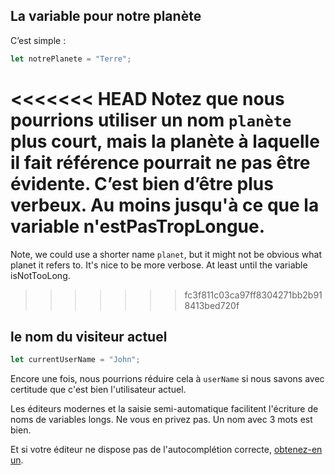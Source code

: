 ## La variable pour notre planète

C’est simple :

```js
let notrePlanete = "Terre";
```

<<<<<<< HEAD
Notez que nous pourrions utiliser un nom `planète` plus court, mais la planète à laquelle il fait référence pourrait ne pas être évidente. C’est bien d’être plus verbeux. Au moins jusqu'à ce que la variable n'estPasTropLongue.
=======
Note, we could use a shorter name `planet`, but it might not be obvious what planet it refers to. It's nice to be more verbose. At least until the variable isNotTooLong.
>>>>>>> fc3f811c03ca97ff8304271bb2b918413bed720f

## le nom du visiteur actuel

```js
let currentUserName = "John";
```

Encore une fois, nous pourrions réduire cela à `userName` si nous savons avec certitude que c'est bien l'utilisateur actuel.

Les éditeurs modernes et la saisie semi-automatique facilitent l'écriture de noms de variables longs. Ne vous en privez pas. Un nom avec 3 mots est bien.

Et si votre éditeur ne dispose pas de l'autocomplétion correcte, [obtenez-en un](/editors).
